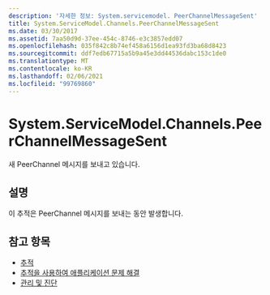```yaml
---
description: '자세한 정보: System.servicemodel. PeerChannelMessageSent'
title: System.ServiceModel.Channels.PeerChannelMessageSent
ms.date: 03/30/2017
ms.assetid: 7aa50d9d-37ee-454c-8746-e3c3857edd07
ms.openlocfilehash: 035f842c8b74ef458a6156d1ea93fd3ba68d8423
ms.sourcegitcommit: ddf7edb67715a5b9a45e3dd44536dabc153c1de0
ms.translationtype: MT
ms.contentlocale: ko-KR
ms.lasthandoff: 02/06/2021
ms.locfileid: "99769860"
---
```

# <a name="systemservicemodelchannelspeerchannelmessagesent"></a>System.ServiceModel.Channels.PeerChannelMessageSent

새 PeerChannel 메시지를 보내고 있습니다.  
  
## <a name="description"></a>설명  

 이 추적은 PeerChannel 메시지를 보내는 동안 발생합니다.  
  
## <a name="see-also"></a>참고 항목

- [추적](index.md)
- [추적을 사용하여 애플리케이션 문제 해결](using-tracing-to-troubleshoot-your-application.md)
- [관리 및 진단](../index.md)

